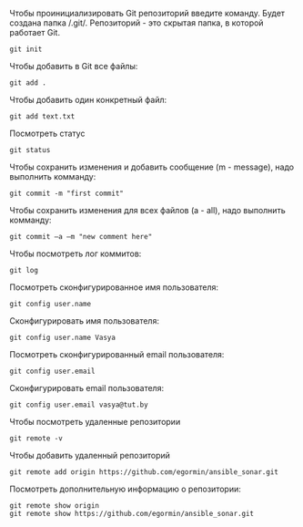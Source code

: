 Чтобы проинициализировать Git репозиторий введите команду. Будет создана папка /.git/. Репозиторий - это скрытая папка, в которой работает Git. 
```
git init
```
Чтобы добавить в Git все файлы:
```
git add .
```
Чтобы добавить один конкретный файл:
```
git add text.txt
```
Посмотреть статус
```
git status
```
Чтобы сохранить изменения и добавить сообщение (m - message), надо выполнить комманду:
```
git commit -m "first commit"
```
Чтобы сохранить изменения для всех файлов (a - all), надо выполнить комманду:
```
git commit –a –m "new comment here"
```
Чтобы посмотреть лог коммитов:
```
git log
```
Посмотреть сконфигурированное имя пользователя:
```
git config user.name
```
Сконфигурировать имя пользователя:
```
git config user.name Vasya
```
Посмотреть сконфигурированный email пользователя:
```
git config user.email
```
Сконфигурировать email пользователя:
```
git config user.email vasya@tut.by
```
Чтобы посмотреть удаленные репозитории
```
git remote -v
```
Чтобы добавить удаленный репозиторий
```
git remote add origin https://github.com/egormin/ansible_sonar.git
```
Посмотреть дополнительную информацию о репозитории:
```
git remote show origin
git remote show https://github.com/egormin/ansible_sonar.git
```

